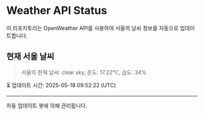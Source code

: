 
# Weather API Status

이 리포지토리는 OpenWeather API를 사용하여 서울의 날씨 정보를 자동으로 업데이트합니다.

## 현재 서울 날씨
> 서울의 현재 날씨: clear sky, 온도: 17.22°C, 습도: 34%

⏳ 업데이트 시간: 2025-05-18 09:52:22 (UTC)

---
자동 업데이트 봇에 의해 관리됩니다.
